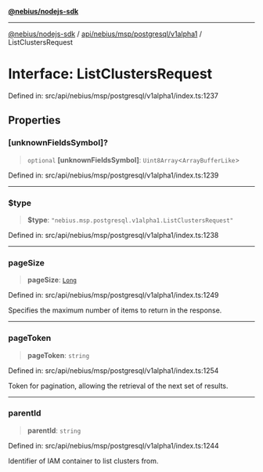 [**@nebius/nodejs-sdk**](../../../../../../README.md)

***

[@nebius/nodejs-sdk](../../../../../../README.md) / [api/nebius/msp/postgresql/v1alpha1](../README.md) / ListClustersRequest

# Interface: ListClustersRequest

Defined in: src/api/nebius/msp/postgresql/v1alpha1/index.ts:1237

## Properties

### \[unknownFieldsSymbol\]?

> `optional` **\[unknownFieldsSymbol\]**: `Uint8Array`\<`ArrayBufferLike`\>

Defined in: src/api/nebius/msp/postgresql/v1alpha1/index.ts:1239

***

### $type

> **$type**: `"nebius.msp.postgresql.v1alpha1.ListClustersRequest"`

Defined in: src/api/nebius/msp/postgresql/v1alpha1/index.ts:1238

***

### pageSize

> **pageSize**: [`Long`](../../../../../../runtime/protos/core/classes/Long.md)

Defined in: src/api/nebius/msp/postgresql/v1alpha1/index.ts:1249

Specifies the maximum number of items to return in the response.

***

### pageToken

> **pageToken**: `string`

Defined in: src/api/nebius/msp/postgresql/v1alpha1/index.ts:1254

Token for pagination, allowing the retrieval of the next set of results.

***

### parentId

> **parentId**: `string`

Defined in: src/api/nebius/msp/postgresql/v1alpha1/index.ts:1244

Identifier of IAM container to list clusters from.
